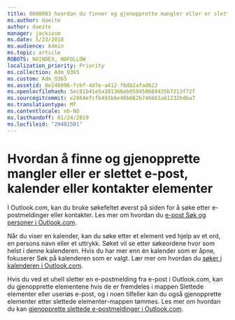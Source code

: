 ```yaml
---
title: 8000003 hvordan du finner og gjenopprette mangler eller er slettet e-post, kalender eller kontakter elementer
ms.author: daeite
author: daeite
manager: jackiesm
ms.date: 5/23/2018
ms.audience: Admin
ms.topic: article
ROBOTS: NOINDEX, NOFOLLOW
localization_priority: Priority
ms.collection: Adm_O365
ms.custom: Adm_O365
ms.assetid: 8e24b096-fcbf-4d7e-a412-f6db2afad623
ms.openlocfilehash: 5ec81b41e5a381366eb050458669435b7213f72f
ms.sourcegitcommit: e2864efcfb493b6e46b662b746661a61232bdba7
ms.translationtype: MT
ms.contentlocale: nb-NO
ms.lasthandoff: 01/24/2019
ms.locfileid: "29481501"
---
```

# <a name="how-to-find-and-recover-missing-or-deleted-email-calendar-or-contacts-items"></a>Hvordan å finne og gjenopprette mangler eller er slettet e-post, kalender eller kontakter elementer

I Outlook.com, kan du bruke søkefeltet øverst på siden for å søke etter e-postmeldinger eller kontakter. Les mer om hvordan du [e-post Søk og personer i Outlook.com](https://support.office.com/article/88108edf-028e-4306-b87e-7400bbb40aa7).
  
Når du viser en kalender, kan du søke etter et element ved hjelp av et ord, en persons navn eller et uttrykk. Søket vil se etter søkeordene hvor som helst i denne kalenderen. Hvis du har mer enn én kalender som er åpne, fokuserer Søk på kalenderen som er valgt. Lær mer om hvordan du [søker i kalenderen i Outlook.com](https://support.office.com/article/5bc05289-c84c-4849-95a8-7eac05ed478a).
  
Hvis du ved et uhell sletter en e-postmelding fra e-post i Outlook.com, kan du gjenopprette elementene hvis de er fremdeles i mappen Slettede elementer eller useriøs e-post, og i noen tilfeller kan du også gjenopprette elementer etter slettede elementer-mappen tømmes. Les mer om hvordan du kan [gjenopprette slettede e-postmeldinger i Outlook.com](https://support.office.com/article/cf06ab1b-ae0b-418c-a4d9-4e895f83ed50).
  

